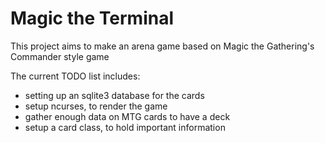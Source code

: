 # Magic the Terminal

This project aims to make an arena game based on Magic the Gathering's Commander style game

The current TODO list includes:
* setting up an sqlite3 database for the cards
* setup ncurses, to render the game
* gather enough data on MTG cards to have a deck
* setup a card class, to hold important information
